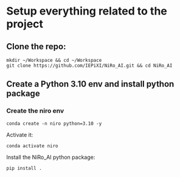 # Setup everything related to the project

## Clone the repo:
````commandline
mkdir ~/Workspace && cd ~/Workspace
git clone https://github.com/IEPiXI/NiRo_AI.git && cd NiRo_AI
````

## Create a Python 3.10 env and install python package

### Create the niro env
````commandline
conda create -n niro python=3.10 -y
````
Activate it:
````commandline
conda activate niro
````

Install the NiRo_AI python package:
````commandline
pip install .
````
